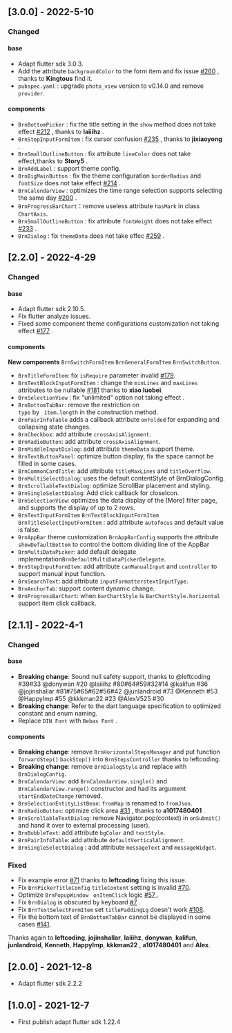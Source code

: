 

## [3.0.0] - 2022-5-10

### Changed

#### base 

- Adapt flutter sdk 3.0.3.
- Add the attribute <code>backgroundColor</code>  to the form item and fix issue [#260](https://github.com/LianjiaTech/bruno/issues/260) , thanks to **Kingtous** find it.
- <code>pubspec.yaml</code> : upgrade <code>photo_view</code> version to v0.14.0 and remove <code>provider</code>.

#### components

- <code>BrnBottomPicker</code> : fix the title setting in the <code>show</code> method does not take effect [#212](https://github.com/LianjiaTech/bruno/issues/212) , thanks to **laiiihz** .
- <code>BrnStepInputFormItem</code> : fix cursor confusion [#235](https://github.com/LianjiaTech/bruno/issues/235) , thanks to **jixiaoyong** .
- <code>BrnSmallOutlineButton</code> : fix attribute <code>lineColor</code> does not take effect,thanks to **Story5** .
- <code>BrnAddLabel</code> : support theme config.
- <code>BrnBigMainButton</code> : fix the theme configuration <code>borderRadius</code> and <code>fontSize</code> does not take effect [#214](https://github.com/LianjiaTech/bruno/issues/214) .
- <code>BrnCalendarView</code> : optimizes the time range selection supports selecting the same day [#200](https://github.com/LianjiaTech/bruno/issues/200) .
- <code>BrnProgressBarChart</code>：remove useless attribute <code>hasMark</code> in class <code>ChartAxis</code>.
- <code>BrnSmallOutlineButton</code> : fix attribute <code>fontWeight</code> does not take effect [#233](https://github.com/LianjiaTech/bruno/issues/233) .
- <code>BrnDialog</code> : fix <code>themeData</code>  does not take effec [#259](https://github.com/LianjiaTech/bruno/issues/259) .



## [2.2.0] - 2022-4-29

### Changed

#### base 
- Adapt flutter sdk 2.10.5.
- Fix flutter analyze issues.
- Fixed  some component theme configurations customization not taking effect  [#177](https://github.com/LianjiaTech/bruno/issues/177)  . 

#### components

**New components** <code>BrnSwitchFormItem</code> <code>BrnGeneralFormItem</code> <code>BrnSwitchButton</code>.

- <code>BrnTitleFormItem</code>: fix  <code>isRequire</code> parameter invalid [#179](https://github.com/LianjiaTech/bruno/issues/179).
- <code>BrnTextBlockInputFormItem</code> : change the <code>minLines</code> and <code>maxLines</code> attributes  to be nullable [#181](https://github.com/LianjiaTech/bruno/pull/181) thanks to **xiao luobei**.
- <code>BrnSelectionView</code> : fix "unlimited" option not taking effect .
- <code>BrnBottomTabBar</code>: remove the restriction on <code> type</code>  by <code> item.length</code> in the construction method.
- <code>BrnPairInfoTable</code> adds a callback attribute <code>onFolded</code> for expanding and collapsing state changes.
- <code>BrnCheckbox</code>:  add attribute <code>crossAxisAlignment</code>.
- <code>BrnRadioButton</code>: add attribute <code>crossAxisAlignment</code>.
- <code>BrnMiddleInputDialog</code>: add attribute <code>themeData</code> support theme.
- <code>BrnTextButtonPanel</code>: optimize button display, fix the space cannot be filled in some cases.
- <code>BrnCommonCardTitle</code>: add attribute <code>titleMaxLines</code> and <code>titleOverflow</code>.
- <code>BrnMultiSelectDialog</code>: uses the default contentStyle of BrnDialogConfig.
- <code>BrnScrollableTextDialog</code>: optimize ScrollBar placement and styling.
- <code>BrnSingleSelectDialog</code>: Add click callback for closeIcon.
- <code>BrnSelectionView</code>: optimizes the data display of the [More] filter page, and supports the display of up to 2 rows.
- <code>BrnTextInputFormItem</code> <code>BrnTextBlockInputFormItem</code> <code>BrnTitleSelectInputFormItem</code> : add attribute <code>autofocus</code> and default value is false.
- <code>BrnAppBar</code> theme customization <code>BrnAppBarConfig</code> supports the attribute <code>showDefaultBottom</code> to control the bottom dividing line of the AppBar
- <code>BrnMultiDataPicker</code>:  add default delegate implementation<code>BrnDefaultMultiDataPickerDelegate</code>.
- <code>BrnStepInputFormItem</code>: add attribute <code>canManualInput</code> and <code>controller</code> to support manual input function.
- <code>BrnSearchText</code>: add attribute <code>inputFormatters</code><code>textInputType</code>.
- <code>BrnAnchorTab</code>: support content dynamic change.
- <code>BrnProgressBarChart</code>: when <code>barChartStyle</code> is  <code>BarChartStyle.horizontal</code> support item click callback.



## [2.1.1] - 2022-4-1

### Changed

#### base

- **Breaking change**: Sound null safety support, thanks to  @leftcoding #39#33 @donywan #20 @laiiihz #80#64#59#32#14  @kalifun #36 @jojinshallar #81#75#65#62#56#42 @junlandroid #73 @Kenneth #53 @HappyImp #55 @kkkman22 #23 @AlexV525 #30
- **Breaking change**: Refer to the dart language specification to optimized constant and enum naming.
- Replace <code>DIN Font</code> with <code>Bebas Font</code> .

#### components

- **Breaking change**: remove <code>BrnHorizontalStepsManager</code> and put function <code>forwardStep()</code>  <code>backStep()</code> into <code>BrnStepsController</code> thanks to leftcoding.
- **Breaking change**:  remove <code>BrnDialogStyle</code> and replace with <code>BrnDialogConfig</code>.
- <code>BrnCalendarView</code>: add <code>BrnCalendarView.single()</code> and <code>BrnCalendarView.range()</code> constructor and had its argument <code>startEndDateChange</code> removed.
- <code>BrnSelectionEntityListBean</code>: <code>fromMap</code> is renamed to <code>fromJson</code>.
- <code>BrnRadioButton</code>: optimize click area [#31](https://github.com/LianjiaTech/bruno/pull/31) , thanks to **a1017480401** .
- <code>BrnScrollableTextDialog</code>: remove Navigator.pop(context) in <code>onSubmit()</code> and hand it over to external processing (user).
- <code>BrnBubbleText</code>: add attribute <code>bgColor</code> and <code>textStyle</code>.
- <code>BrnPairInfoTable</code>: add attribute <code>defaultVerticalAlignment</code>.
- <code>BrnSingleSelectDialog</code> : add attribute <code>messageText</code> and <code>messageWidget</code>.




### Fixed

- Fix example error [#71](https://github.com/LianjiaTech/bruno/issues/71) thanks to **leftcoding** fixing this issue.
- Fix <code>BrnPickerTitleConfig</code>  <code>titleContent</code> setting is invalid  [#70](https://github.com/LianjiaTech/bruno/issues/70).
- Optimize <code>BrnPopupWindow </code> <code>onItemClick</code>  logic  [#57 ](https://github.com/LianjiaTech/bruno/issues/57) .
- Fix <code>BrnDialog</code>  is obscured  by keyboard  [#7](https://github.com/LianjiaTech/bruno/issues/7) .
- Fix <code>BrnTextSelectFormItem</code> set <code>titlePaddingLg</code> doesn't work [#108](https://github.com/LianjiaTech/bruno/issues/108).
- Fix  the bottom text of <code>BrnBottomTabBar</code>  cannot be displayed in some cases [#141](https://github.com/LianjiaTech/bruno/issues/141).

Thanks again to **leftcoding**,  **jojinshallar**,  **laiiihz**,  **donywan**,  **kalifun**,  **junlandroid**, **Kenneth**, **HappyImp**,  **kkkman22** , **a1017480401** and  **Alex**.



## [2.0.0] - 2021-12-8

- Adapt flutter sdk 2.2.2

## [1.0.0] - 2021-12-7

- First publish adapt flutter sdk 1.22.4

